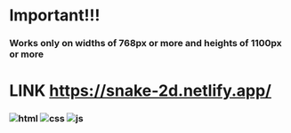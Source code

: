 # Important!!! 

### Works only on widths of 768px or more and heights of 1100px or more

# LINK https://snake-2d.netlify.app/

### ![html](https://i.imgur.com/IWchoRe.png) ![css](https://i.imgur.com/BZhD1TA.png) ![js](https://i.imgur.com/gfV68An.png)
